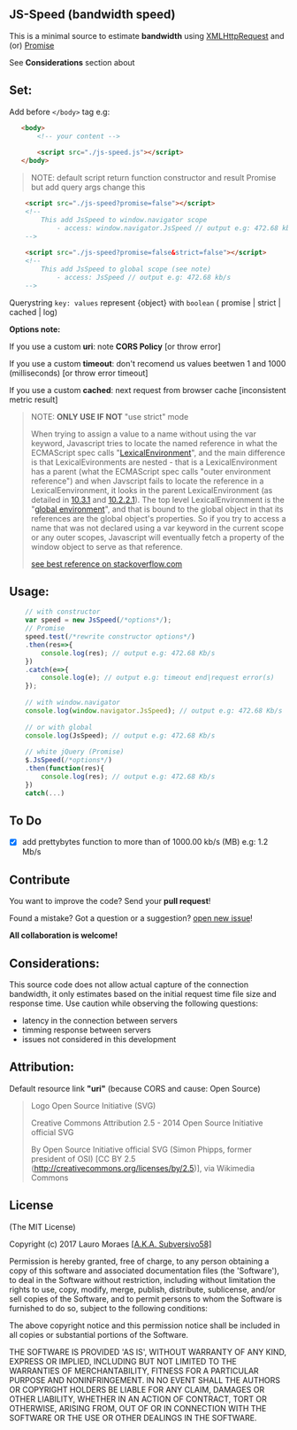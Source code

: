 ## JS-Speed (bandwidth speed)

This is a minimal source to estimate **bandwidth** using [XMLHttpRequest](https://developer.mozilla.org/en-US/docs/Web/API/XMLHttpRequest) and (or) [Promise](https://developer.mozilla.org/en-US/docs/Web/JavaScript/Reference/Global_Objects/Promise)


See **Considerations** section about

## Set:

Add before `</body>` tag e.g:

```html
   <body>
       <!-- your content -->
       
       <script src="./js-speed.js"></script>
   </body>
```
>
> NOTE: default script return function constructor and result Promise but add query args change this
>

```html
    <script src="./js-speed?promise=false"></script>
    <!--
        This add JsSpeed to window.navigator scope
            - access: window.navigator.JsSpeed // output e.g: 472.68 kb/s
    -->
    
    <script src="./js-speed?promise=false&strict=false"></script>
    <!--
        This add JsSpeed to global scope (see note)
            - access: JsSpeed // output e.g: 472.68 kb/s
    -->
```

Querystring `key: values` represent {object} with `boolean` ( promise | strict | cached | log)


**Options note:**

If you use a custom **uri**: note **CORS Policy** [or throw error]

If you use a custom **timeout**: don't recomend us values beetwen 1 and 1000 (milliseconds) [or throw error timeout]

If you use a custom **cached**: next request from browser cache [inconsistent metric result]


>
> NOTE: **ONLY USE IF NOT** "use strict" mode
>
> When trying to assign a value to a name without using the var keyword, Javascript tries to locate
> the named reference in what the ECMAScript spec calls "[LexicalEnvironment](http://www.ecma-international.org/ecma-262/5.1/#sec-10.3)", and the main difference is that
> LexicalEvironments are nested - that is a LexicalEnvironment has a parent (what the ECMAScript spec calls "outer environment reference")
> and when Javscript fails to locate the reference in a LexicalEenvironment, it looks in the parent
> LexicalEnvironment (as detailed in [10.3.1](http://www.ecma-international.org/ecma-262/5.1/#sec-10.3.1) and [10.2.2.1](http://www.ecma-international.org/ecma-262/5.1/#sec-10.2.2.1)).
> The top level LexicalEnvironment is the "[global environment](http://www.ecma-international.org/ecma-262/5.1/#sec-10.2.3)", and that is bound to the global object in that its
> references are the global object's properties.
> So if you try to access a name that was not declared using a var keyword in the current scope or any outer scopes,
> Javascript will eventually fetch a property of the window object to serve as that reference.
>
> [see best reference on stackoverflow.com](https://stackoverflow.com/questions/1596782/how-to-unset-a-javascript-variable)


## Usage:

```javascript
    // with constructor
    var speed = new JsSpeed(/*options*/);
    // Promise
    speed.test(/*rewrite constructor options*/)
    .then(res=>{
        console.log(res); // output e.g: 472.68 Kb/s
    })
    .catch(e=>{
        console.log(e); // output e.g: timeout end|request error(s)
    });
    
    // with window.navigator
    console.log(window.navigator.JsSpeed); // output e.g: 472.68 Kb/s
    
    // or with global
    console.log(JsSpeed); // output e.g: 472.68 Kb/s
    
    // white jQuery (Promise)
    $.JsSpeed(/*options*/)
    .then(function(res){
        console.log(res); // output e.g: 472.68 Kb/s
    })
    catch(...)
```


## To Do

- [X] add prettybytes function to more than of 1000.00 kb/s (MB) e.g: 1.2 Mb/s


## Contribute

You want to improve the code? Send your **pull request**!

Found a mistake? Got a question or a suggestion? [open new issue](https://github.com/subversivo58/js-speed/issues/new)!

**All collaboration is welcome!**


## Considerations:

This source code does not allow actual capture of the connection bandwidth, it only estimates based on the initial request time file size and response time.
Use caution while observing the following questions:

* latency in the connection between servers
* timming response between servers
* issues not considered in this development


## Attribution:

Default resource link **"uri"** (because CORS and cause: Open Source)

>
> Logo Open Source Initiative (SVG)
>
> Creative Commons Attribution 2.5 - 2014 Open Source Initiative official SVG
>
> By Open Source Initiative official SVG (Simon Phipps, former president of OSI)
> [CC BY 2.5 (http://creativecommons.org/licenses/by/2.5)], via Wikimedia Commons
>

         
## License

(The MIT License)

Copyright (c) 2017 Lauro Moraes [[A.K.A. Subversivo58]](https://github.com/subversivo58)

Permission is hereby granted, free of charge, to any person obtaining
a copy of this software and associated documentation files (the
'Software'), to deal in the Software without restriction, including
without limitation the rights to use, copy, modify, merge, publish,
distribute, sublicense, and/or sell copies of the Software, and to
permit persons to whom the Software is furnished to do so, subject to
the following conditions:

The above copyright notice and this permission notice shall be
included in all copies or substantial portions of the Software.

THE SOFTWARE IS PROVIDED 'AS IS', WITHOUT WARRANTY OF ANY KIND,
EXPRESS OR IMPLIED, INCLUDING BUT NOT LIMITED TO THE WARRANTIES OF
MERCHANTABILITY, FITNESS FOR A PARTICULAR PURPOSE AND NONINFRINGEMENT.
IN NO EVENT SHALL THE AUTHORS OR COPYRIGHT HOLDERS BE LIABLE FOR ANY
CLAIM, DAMAGES OR OTHER LIABILITY, WHETHER IN AN ACTION OF CONTRACT,
TORT OR OTHERWISE, ARISING FROM, OUT OF OR IN CONNECTION WITH THE
SOFTWARE OR THE USE OR OTHER DEALINGS IN THE SOFTWARE.
